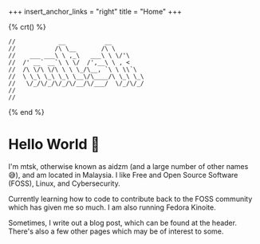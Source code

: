 +++
insert_anchor_links = "right"
title = "Home"
+++

{% crt() %}
```
//            __           __         
//           /\ \__       /\ \        
//    ___ ___\ \ ,_\   ___\ \ \/'\    
//  /' __` __`\ \ \/  /',__\ \ , <    
//  /\ \/\ \/\ \ \ \_/\__, `\ \ \\`\  
//  \ \_\ \_\ \_\ \__\/\____/\ \_\ \_\
//   \/_/\/_/\/_/\/__/\/___/  \/_/\/_/
//                                    
//
```                                                               
{% end %}

# Hello World 👋

I'm mtsk, otherwise known as aidzm (and a large number of other names 😅), and am located in Malaysia. I like Free and Open Source Software (FOSS), Linux, and Cybersecurity.

Currently learning how to code to contribute back to the FOSS community which has given me so much. I am also running Fedora Kinoite.

Sometimes, I write out a blog post, which can be found at the header. There's also a few other pages which may be of interest to some.

